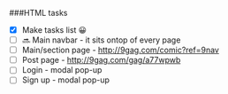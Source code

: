 
###HTML tasks 

- [x] Make tasks list   :grinning:
- [ ] :soon: Main navbar - it sits ontop of every page 
- [ ] Main/section page - http://9gag.com/comic?ref=9nav
- [ ] Post page - http://9gag.com/gag/a77wpwb
- [ ] Login - modal pop-up
- [ ] Sign up - modal pop-up

